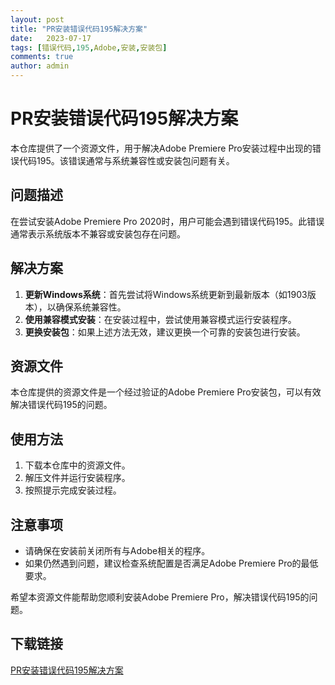 ```yaml
---
layout: post
title: "PR安装错误代码195解决方案"
date:   2023-07-17
tags: [错误代码,195,Adobe,安装,安装包]
comments: true
author: admin
---
```

# PR安装错误代码195解决方案

本仓库提供了一个资源文件，用于解决Adobe Premiere Pro安装过程中出现的错误代码195。该错误通常与系统兼容性或安装包问题有关。

## 问题描述

在尝试安装Adobe Premiere Pro 2020时，用户可能会遇到错误代码195。此错误通常表示系统版本不兼容或安装包存在问题。

## 解决方案

1. **更新Windows系统**：首先尝试将Windows系统更新到最新版本（如1903版本），以确保系统兼容性。
2. **使用兼容模式安装**：在安装过程中，尝试使用兼容模式运行安装程序。
3. **更换安装包**：如果上述方法无效，建议更换一个可靠的安装包进行安装。

## 资源文件

本仓库提供的资源文件是一个经过验证的Adobe Premiere Pro安装包，可以有效解决错误代码195的问题。

## 使用方法

1. 下载本仓库中的资源文件。
2. 解压文件并运行安装程序。
3. 按照提示完成安装过程。

## 注意事项

- 请确保在安装前关闭所有与Adobe相关的程序。
- 如果仍然遇到问题，建议检查系统配置是否满足Adobe Premiere Pro的最低要求。

希望本资源文件能帮助您顺利安装Adobe Premiere Pro，解决错误代码195的问题。

## 下载链接

[PR安装错误代码195解决方案](https://pan.quark.cn/s/0de26dca8d74)